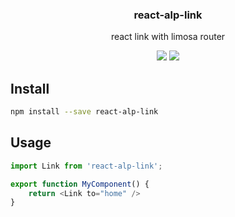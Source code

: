 <h3 align="center">
  react-alp-link
</h3>

<p align="center">
  react link with limosa router
</p>

<p align="center">
  <a href="https://npmjs.org/package/react-alp-link"><img src="https://img.shields.io/npm/v/react-alp-link.svg?style=flat-square"></a>
  <a href="https://david-dm.org/christophehurpeau/alp?path=packages/react-alp-link"><img src="https://david-dm.org/christophehurpeau/alp?path=packages/react-alp-link.svg?style=flat-square"></a>
</p>

## Install

```sh
npm install --save react-alp-link
```

## Usage

```js
import Link from 'react-alp-link';

export function MyComponent() {
    return <Link to="home" />
}
```
